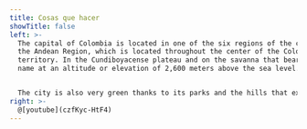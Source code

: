 ```yaml
---
title: Cosas que hacer
showTitle: false
left: >-
  The capital of Colombia is located in one of the six regions of the country,
  the Andean Region, which is located throughout the center of the Colombian
  territory. In the Cundiboyacense plateau and on the savanna that bears its
  name at an altitude or elevation of 2,600 meters above the sea level.


  The city is also very green thanks to its parks and the hills that extend along its eastern boundary, dwarfed by their two highest points,  **Monserrate** and **Guadalupe**. The landscape that the people of Bogotá enjoy daily—the sea of green that makes up the Andes mountain range, rising up in the east—would be nearly impossible to find in any other large city.
right: >-
  @[youtube](czfKyc-HtF4)
---
```

